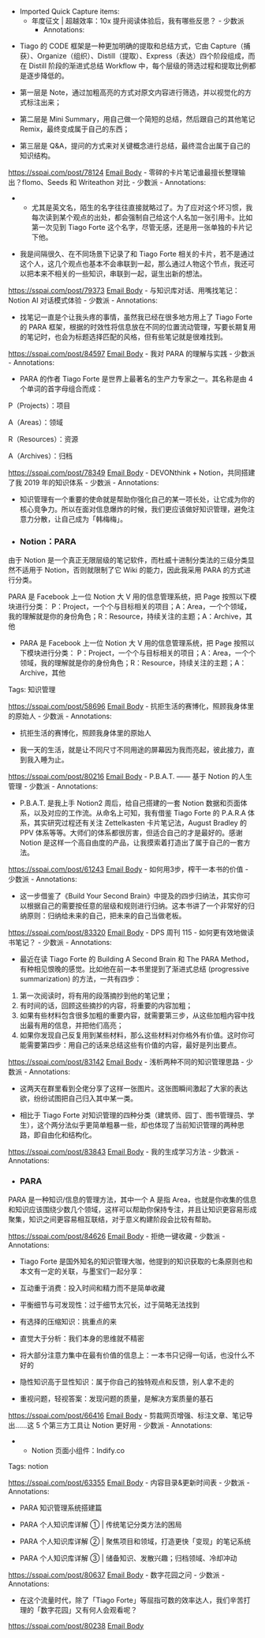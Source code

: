 - Imported Quick Capture items:
    - 年度征文 | 超越效率：10x 提升阅读体验后，我有哪些反思？ - 少数派
        - Annotations:

* Tiago 的 CODE 框架是一种更加明确的提取和总结方式，它由 Capture（捕获）、Organize（组织）、Distill（提取）、Express（表达）四个阶段组成，而在 Distill 阶段的渐进式总结 Workflow 中，每个层级的筛选过程和提取比例都是逐步降低的。

* 第一层是 Note，通过加粗高亮的方式对原文内容进行筛选，并以视觉化的方式标注出来；
* 第二层是 Mini Summary，用自己做一个简短的总结，然后跟自己的其他笔记 Remix，最终变成属于自己的东西；
* 第三层是 Q&A，提问的方式来对关键概念进行总结，最终混合出属于自己的知识结构。



https://sspai.com/post/78124 [Email Body](https://files.todoist.com/9Z5iQTNePSCbFzbwsz0t77-2IU5iZCXKmpKtDxkcZeiXydFsD4SyCjV2KXE7WAzd/by/21878347/as/file.html)
    - 零碎的卡片笔记谁最擅长整理输出？flomo、Seeds 和 Writeathon 对比 - 少数派
        - Annotations:

*   * 尤其是英文名，陌生的名字往往直接就略过了。为了应对这个坏习惯，我每次读到某个观点的出处，都会强制自己给这个人名加一张引用卡。比如第一次见到 Tiago Forte 这个名字，尽管无感，还是用一张单独的卡片记下他。

* 我是间隔很久、在不同场景下记录了和 Tiago Forte 相关的卡片，若不是通过这个人，这几个观点也基本不会串联到一起，那么通过人物这个节点，我还可以把本来不相关的一些知识，串联到一起，诞生出新的想法。



https://sspai.com/post/79373 [Email Body](https://files.todoist.com/d16oS2t1y8TsdiXrU7_q3wN7rMN2K0MOHcrL7S5AaJ4D6GNxNGGwysfu6muNSDZc/by/21878347/as/file.html)
    - 与知识库对话、用嘴找笔记：Notion AI 对话模式体验 - 少数派
        - Annotations:

* 找笔记一直是个让我头疼的事情，虽然我已经在很多地方用上了 Tiago Forte 的 PARA 框架，根据的时效性将信息放在不同的位置流动管理，写要长期复用的笔记时，也会为标题选择匹配的风格，但有些笔记就是很难找到。



https://sspai.com/post/84597 [Email Body](https://files.todoist.com/539DX12xHRU1a4xtMlNfIVPqVCEm_9DmyDeyjYjjd7e9ocltiiFlnFr4jWeReFop/by/21878347/as/file.html)
    - 我对 PARA 的理解与实践 - 少数派
        - Annotations:

* PARA 的作者 Tiago Forte 是世界上最著名的生产力专家之一。其名称是由 4 个单词的首字母组合而成：

P（Projects）：项目

A（Areas）：领域

R（Resources）：资源

A（Archives）：归档



https://sspai.com/post/78349 [Email Body](https://files.todoist.com/A2WKee-7uoGE1DGG8OEIYyYBYuJ_87tyn7znvWzJlkj7pyHNm14iRj5gJx36MRzx/by/21878347/as/file.html)
    - DEVONthink + Notion，共同搭建了我 2019 年的知识体系 - 少数派
        - Annotations:

* 知识管理有一个重要的使命就是帮助你强化自己的某一项长处，让它成为你的核心竞争力。所以在面对信息爆炸的时候，我们更应该做好知识管理，避免注意力分散，让自己成为「韩梅梅」。

* ### Notion：PARA

由于 Notion 是一个真正无限层级的笔记软件，而杜威十进制分类法的三级分类显然不适用于 Notion，否则就限制了它 Wiki 的能力，因此我采用
PARA 的方式进行分类。

PARA 是 Facebook 上一位 Notion 大 V 用的信息管理系统，把 Page 按照以下模块进行分类：
P：Project，一个个与目标相关的项目；A：Area，一个个领域，我的理解就是你的身份角色；R：Resource，持续关注的主题；A：Archive，其他

* PARA 是 Facebook 上一位 Notion 大 V 用的信息管理系统，把 Page 按照以下模块进行分类： P：Project，一个个与目标相关的项目；A：Area，一个个领域，我的理解就是你的身份角色；R：Resource，持续关注的主题；A：Archive，其他

Tags: 知识管理



https://sspai.com/post/58696 [Email Body](https://files.todoist.com/xPiIXwWoZU3R5VkHh6hd8qaxQWm5WQqehYs4T47C8CqsnLu_ebfK9potvcGAE_Hz/by/21878347/as/file.html)
    - 抗拒生活的赛博化，照顾我身体里的原始人 - 少数派
        - Annotations:

* 抗拒生活的赛博化，照顾我身体里的原始人

* 我一天的生活，就是让不同尺寸不同用途的屏幕因为我而亮起，彼此接力，直到我入睡为止。



https://sspai.com/post/80216 [Email Body](https://files.todoist.com/SV5rN5y9125_p6jEkuV68HLu67BsBWQDL2tRmRU9aZpPUvK_cyIs3aTGwBmftOcb/by/21878347/as/file.html)
    - P.B.A.T. —— 基于 Notion 的人生管理 - 少数派
        - Annotations:

* P.B.A.T. 是我上手 Notion2 周后，给自己搭建的一套 Notion 数据和页面体系，以及对应的工作流。从命名上可知，我有借鉴 Tiago Forte 的 P.A.R.A 体系，其实研究过程还有关注 Zettelkasten 卡片笔记法，August Bradley 的 PPV 体系等等。大师们的体系都很厉害，但适合自己的才是最好的。感谢 Notion 是这样一个高自由度的产品，让我摸索着打造出了属于自己的一套方法。



https://sspai.com/post/61243 [Email Body](https://files.todoist.com/Pj8UFE5NeiL2XmhBAaBcNHEJmnpfagaDlPNyCQtHOl4KPjxPimXFRNcZaVOds3Kg/by/21878347/as/file.html)
    - 如何用3步，榨干一本书的价值 - 少数派
        - Annotations:

* 这一步借鉴了《Build Your Second Brain》中提及的四步归纳法，其实你可以根据自己的需要按任意的层级和规则进行归纳。这本书讲了一个非常好的归纳原则：归纳给未来的自己，把未来的自己当做老板。



https://sspai.com/post/83320 [Email Body](https://files.todoist.com/sXLyJV-W3M9_yWr-YAk2Q1ju_7T9m6wqeq8AwLXRN_Dn5hVd9mRxoBKM4HeZg5tF/by/21878347/as/file.html)
    - DPS 周刊 115 - 如何更有效地做读书笔记？ - 少数派
        - Annotations:

* 最近在读 Tiago Forte 的 Building A Second Brain 和 The PARA Method，有种相见恨晚的感觉。比如他在前一本书里提到了渐进式总结 (progressive summarization) 的方法，一共有四步：

1. 第一次阅读时，将有用的段落摘抄到他的笔记里；
2. 有时间的话，回顾这些摘抄的内容，将重要的内容加粗；
3. 如果有些材料包含很多加粗的重要内容，就需要第三步，从这些加粗内容中找出最有用的信息，并把他们高亮；
4. 如果你发现自己反复用到某些材料，那么这些材料对你格外有价值。这时你可能需要第四步：用自己的话来总结这些有价值的内容，最好是列出要点。



https://sspai.com/post/83142 [Email Body](https://files.todoist.com/_h5QcJNmkuMoC5jNCoTRpF0JTzxeKeotDkBES9A1U7kj4eGauqaA_mHPgysrxmqv/by/21878347/as/file.html)
    - 浅析两种不同的知识管理思路 - 少数派
        - Annotations:

* 这两天在群里看到仝佬分享了这样一张图片。这张图瞬间激起了大家的表达欲，纷纷试图把自己归入其中某一类。

* 相比于 Tiago Forte 对知识管理的四种分类（建筑师、园丁、图书管理员、学生），这个两分法似乎更简单粗暴一些，却也体现了当前知识管理的两种思路，即自由化和结构化。



https://sspai.com/post/83843 [Email Body](https://files.todoist.com/sKMJn4oPIhBnaCH0kIlm8X49NWKDssJLq0Mm3tu6MEF3fWkEKrtDCZKmM2D3H0-z/by/21878347/as/file.html)
    - 我的生成学习方法 - 少数派
        - Annotations:

* ### PARA

PARA 是一种知识/信息的管理方法，其中一个 A 是指
Area，也就是你收集的信息和知识应该围绕少数几个领域，这样可以帮助你保持专注，并且让知识更容易形成聚集，知识之间更容易相互联结，对于意义构建阶段会比较有帮助。



https://sspai.com/post/84626 [Email Body](https://files.todoist.com/3iVNxCScAL83LfASWjgas5G7djxd2ufxPu-cYEuBN1Ot-pSl0QOAMtK7IARhw05W/by/21878347/as/file.html)
    - 拒绝一键收藏 - 少数派
        - Annotations:

* Tiago Forte 是国外知名的知识管理大咖，他提到的知识获取的七条原则也和本文有一定的关联，与墨宝们一起分享：‌

* 互动重于消费：投入时间和精力而不是简单收藏
* 平衡细节与可发现性：过于细节太冗长，过于简略无法找到
* 有选择的压缩知识：挑重点的来
* 直觉大于分析：我们本身的思维就不精密
* 将大部分注意力集中在最有价值的信息上：一本书只记得一句话，也没什么不好的
* 隐性知识高于显性知识：属于你自己的独特观点和反馈，别人拿不走的
* 重视问题，轻视答案：发现问题的质量，是解决方案质量的基石



https://sspai.com/post/66416 [Email Body](https://files.todoist.com/hUot5ulv2u7Bk6lBKIKDXBCHIrkc0bcqzVmTFKt8YEqZuQfbV5iuLVCP57vunYAk/by/21878347/as/file.html)
    - 剪裁网页增强、标注文章、笔记导出……这 5 个第三方工具让 Notion 更好用 - 少数派
        - Annotations:

*   * Notion 页面小组件：Indify.co

Tags: notion



https://sspai.com/post/63355 [Email Body](https://files.todoist.com/vEg2od2GWeQfHCZxcHNSHHRvDPD2JQ7JGkQbsMH8yP-bYn--pDAH-yraViFsEqtT/by/21878347/as/file.html)
    - 内容目录&更新时间表 - 少数派
        - Annotations:

* PARA 知识管理系统搭建篇

* PARA 个人知识库详解 ① | 传统笔记分类方法的困局
* PARA 个人知识库详解 ② | 聚焦项目和领域，打造更快「变现」的笔记系统
* PARA 个人知识库详解 ③ | 储备知识、发散兴趣；归档领域、冷却冲动



https://sspai.com/post/80637 [Email Body](https://files.todoist.com/uLXpb8NFLAE9rGWwSfk715W70VNgkkSWbBEhRreF5idCLYGhNjyuVqVuin5TSDAd/by/21878347/as/file.html)
    - 数字花园之问 - 少数派
        - Annotations:

* 在这个流量时代，除了「Tiago Forte」等屈指可数的效率达人，我们辛苦打理的「数字花园」又有何人会观看呢？



https://sspai.com/post/80238 [Email Body](https://files.todoist.com/pzNP3oteogOsBD8vDQY9nP3ErCkjZEsUmEY7EPdhBsYbKY8fBwWfg3_Nl03xioCd/by/21878347/as/file.html)
